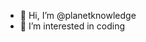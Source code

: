 - 👋 Hi, I’m @planetknowledge
- 👀 I’m interested in coding


<!---
planetknowledge/planetknowledge is a ✨ special ✨ repository because its `README.md` (this file) appears on your GitHub profile.
You can click the Preview link to take a look at your changes.
--->
